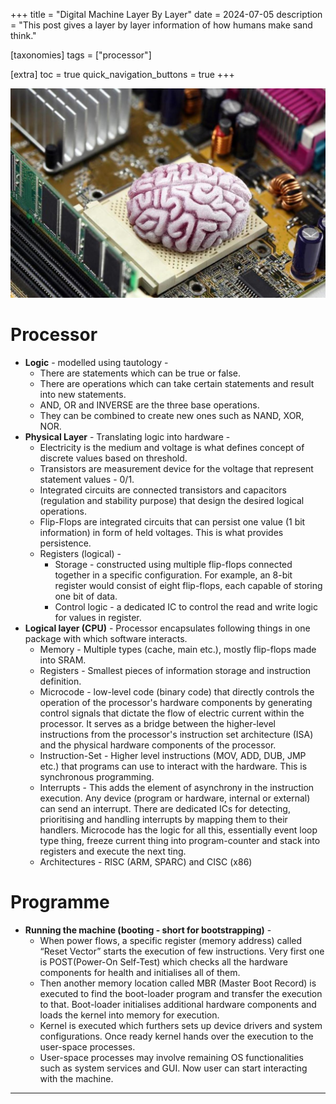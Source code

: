 +++
title = "Digital Machine Layer By Layer"
date = 2024-07-05
description = "This post gives a layer by layer information of how humans make sand think."

[taxonomies]
tags = ["processor"]

[extra]
toc = true
quick_navigation_buttons = true
+++

![cpu-brain.jpeg](cpu-brain.jpeg)

# Processor

- **Logic** - modelled using tautology -
    - There are statements which can be true or false.
    - There are operations which can take certain statements and result into new statements.
    - AND, OR and INVERSE are the three base operations.
    - They can be combined to create new ones such as NAND, XOR, NOR.
- **Physical Layer** - Translating logic into hardware -
    - Electricity is the medium and voltage is what defines concept of discrete values based on threshold.
    - Transistors are measurement device for the voltage that represent statement values - 0/1.
    - Integrated circuits are connected transistors and capacitors (regulation and stability purpose) that design the desired logical operations.
    - Flip-Flops are integrated circuits that can persist one value (1 bit information) in form of held voltages. This is what provides persistence.
    - Registers (logical) -
        - Storage - constructed using multiple flip-flops connected together in a specific configuration. For example, an 8-bit register would consist of eight flip-flops, each capable of storing one bit of data.
        - Control logic - a dedicated IC to control the read and write logic for values in register.
- **Logical layer (CPU)** - Processor encapsulates following things in one package with which software interacts.
    - Memory - Multiple types (cache, main etc.), mostly flip-flops made into SRAM.
    - Registers - Smallest pieces of information storage and instruction definition.
    - Microcode - low-level code (binary code) that directly controls the operation of the processor's hardware components by generating control signals that dictate the flow of electric current within the processor. It serves as a bridge between the higher-level instructions from the processor's instruction set architecture (ISA) and the physical hardware components of the processor.
    - Instruction-Set - Higher level instructions (MOV, ADD, DUB, JMP etc.) that programs can use to interact with the hardware. This is synchronous programming.
    - Interrupts - This adds the element of asynchrony in the instruction execution. Any device (program or hardware, internal or external) can send an interrupt. There are dedicated ICs for detecting, prioritising and handling interrupts by mapping them to their handlers. Microcode has the logic for all this, essentially event loop type thing, freeze current thing into program-counter and stack into registers and execute the next ting.
    - Architectures - RISC (ARM, SPARC) and CISC (x86)

# Programme

- **Running the machine (booting - short for bootstrapping)** -
    - When power flows, a specific register (memory address) called “Reset Vector” starts the execution of few instructions. Very first one is POST(Power-On Self-Test) which checks all the hardware components for health and initialises all of them.
    - Then another memory location called MBR (Master Boot Record) is executed to find the boot-loader program and transfer the execution to that. Boot-loader initialises additional hardware components and loads the kernel into memory for execution.
    - Kernel is executed which furthers sets up device drivers and system configurations. Once ready kernel hands over the execution to the user-space processes.
    - User-space processes may involve remaining OS functionalities such as system services and GUI. Now user can start interacting with the machine.

---